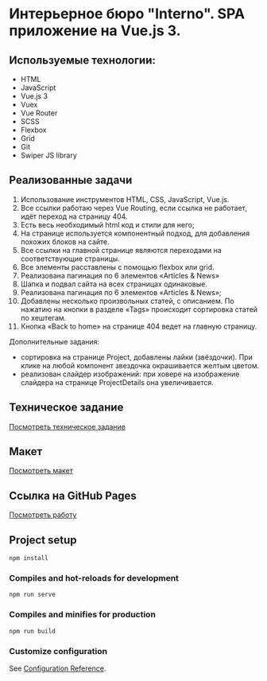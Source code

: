 # Интерьерное бюро "Interno". SPA приложение на Vue.js 3.

## Иcпользуемые технологии:
* HTML
* JavaScript
* Vue.js 3
* Vuex
* Vue Router
* SCSS
* Flexbox
* Grid
* Git
* Swiper JS library
## Реализованные задачи
1.  Использование
инструментов HTML, CSS, JavaScript, Vue.js.
2. Все ссылки работаю через Vue Routing, если ссылка не работает, идёт переход на страницу 404.
3. Есть весь необходимый html код и стили для него;
4. На странице используется компонентный подход, для добавления похожих блоков на сайте.
5. Все ссылки на главной странице являются переходами на
соответствующие страницы.
6. Все элементы расставлены с помощью flexbox или grid.
7. Реализована пагинация по 6 элементов «Articles & News»
8. Шапка и подвал сайта на всех страницах одинаковые.
9. Реализована пагинация по 6 элементов «Articles & News»;
10. Добавлены несколько произвольных статей, с описанием. По нажатию на кнопки в разделе «Tags» происходит сортировка статей по хештегам.
11. Кнопка «Back to home» на странице 404 ведет на главную страницу.

 Дополнительные задания: 
- сортировка на странице Project, добавлены лайки (звёздочки). При клике на любой компонент звездочка окрашивается желтым цветом.
- реализован слайдер изображений: при ховере на изображение слайдера на странице ProjectDetails она увеличивается.


## Техническое задание
[Посмотреть техническое задание](https://gbcdn.mrgcdn.ru/uploads/asset/5668666/attachment/5a4b32939f7165e4aeebff3acde8c9b4.pdf)
## Макет
[Посмотреть макет](https://www.figma.com/file/okdYD45Tj2JpKsNASccUmf/Interior-Design-Webflow-Website-Template-(Community)-(Copy)-(Copy)?node-id=1%3A5&mode=dev)
## Ссылка на GitHub Pages
[Посмотреть работу]()
## Project setup
```
npm install
```

### Compiles and hot-reloads for development
```
npm run serve
```

### Compiles and minifies for production
```
npm run build
```

### Customize configuration
See [Configuration Reference](https://cli.vuejs.org/config/).


